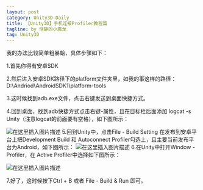 ```yaml
---
layout: post
category: Unity3D-Daily
title: 【Unity3D】手机连接Profiler教程篇
tagline: by 恬静的小魔龙
tag: Unity3D
---
```


我的办法比较简单粗暴蛤，具体步骤如下：

   1.首先你得有安卓SDK
    

   2.然后进入安卓SDK路径下的platform文件夹里，如我的事这样的路径：D:\Andriod\AndroidSDK1\platform-tools

   3.这时候找到adb.exe文件，点击右键发送到桌面快捷方式。

   4.回到桌面，找到adb快捷方式点击右键-属性，且在目标栏后面添加 logcat -s Unity（注意logcat的前面要有空格），如下图所示：
    

![在这里插入图片描述](http://mmbiz.qpic.cn/mmbiz/LJ2FKOSh48HwSd8AtmDmfrBhLQ9YCJAZH3KyLTcwZ5rBmtTeRdtWQ9X2e9VhWjgkxkPD9qePTiaUs1FFXyBUWXg/0?wx_fmt=png)
    5.回到Unity中，点击File - Build Setting 在发布到安卓平台上把Development Build 和 Autoconnect Profiler勾选上，且主要当前发布平台为Android，如下图所示：
    ![在这里插入图片描述](http://mmbiz.qpic.cn/mmbiz/LJ2FKOSh48HwSd8AtmDmfrBhLQ9YCJAZl69HicIblUPjXuqoVPoBLnt9GS6853NkYySZaDIqlEDMlglicmbDKYtw/0?wx_fmt=png)
     6.在Unity中打开Window - Profiler，在 Active Profiler中选择如下图所示：

![在这里插入图片描述](http://mmbiz.qpic.cn/mmbiz/LJ2FKOSh48HwSd8AtmDmfrBhLQ9YCJAZmsD6Mr3ssUWBh8wHegPAdWWw0xNWcia3XZeUibibh2pNZjdtChBUdexHg/0?wx_fmt=png)


   7.好了，这时候按下Ctrl + B 或者 File - Build & Run 即可。
